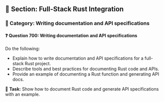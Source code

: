 ## 📘 Section: Full-Stack Rust Integration  
### 🔹 Category: Writing documentation and API specifications  
#### ❓ Question 700: Writing documentation and API specifications

Do the following:

- Explain how to write documentation and API specifications for a full-stack Rust project.
- Describe tools and best practices for documenting Rust code and APIs.
- Provide an example of documenting a Rust function and generating API docs.

🔧 **Task:** Show how to document Rust code and generate API specifications with an example.
